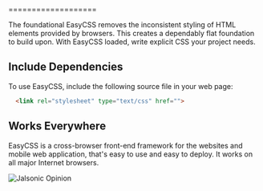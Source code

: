 
===================

The foundational EasyCSS removes the inconsistent styling of HTML elements provided by browsers. This creates a dependably flat foundation to build upon. With EasyCSS loaded, write explicit CSS your project needs.

Include Dependencies
----------------------

To use EasyCSS, include the following source file in your web page:

  ```html
	<link rel="stylesheet" type="text/css" href="">
  ```

Works Everywhere
----------------------

EasyCSS is a cross-browser front-end framework for the websites and mobile web application, that's easy to use and easy to deploy. It works on all major Internet browsers.

![Jalsonic Opinion](http://jalsonic.com/assets/github/crossbrowser.jpg)